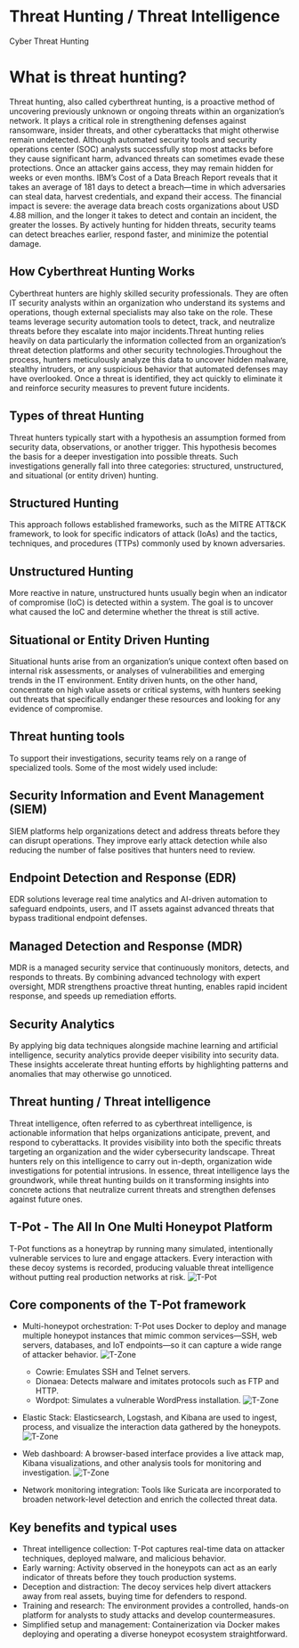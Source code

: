 # Threat Hunting / Threat Intelligence
Cyber Threat Hunting
# What is threat hunting?
   Threat hunting, also called cyberthreat hunting, is a proactive method of uncovering previously unknown or ongoing threats within an organization’s network. It plays a critical role in strengthening defenses against ransomware, insider threats, and other cyberattacks that might otherwise remain undetected. Although automated security tools and security operations center (SOC) analysts successfully stop most attacks before they cause significant harm, advanced threats can sometimes evade these protections. Once an attacker gains access, they may remain hidden for weeks or even months. IBM’s Cost of a Data Breach Report reveals that it takes an average of 181 days to detect a breach—time in which adversaries can steal data, harvest credentials, and expand their access. The financial impact is severe: the average data breach costs organizations about USD 4.88 million, and the longer it takes to detect and contain an incident, the greater the losses. By actively hunting for hidden threats, security teams can detect breaches earlier, respond faster, and minimize the potential damage.
## How Cyberthreat Hunting Works
Cyberthreat hunters are highly skilled security professionals. They are often IT security analysts within an organization who understand its systems and operations, though external specialists may also take on the role. These teams leverage security automation tools to detect, track, and neutralize threats before they escalate into major incidents.Threat hunting relies heavily on data particularly the information collected from an organization’s threat detection platforms and other security technologies.Throughout the process, hunters meticulously analyze this data to uncover hidden malware, stealthy intruders, or any suspicious behavior that automated defenses may have overlooked. Once a threat is identified, they act quickly to eliminate it and reinforce security measures to prevent future incidents.
## Types of threat Hunting
Threat hunters typically start with a hypothesis an assumption formed from security data, observations, or another trigger. This hypothesis becomes the basis for a deeper investigation into possible threats.
Such investigations generally fall into three categories: structured, unstructured, and situational (or entity driven) hunting.

## Structured Hunting
This approach follows established frameworks, such as the MITRE ATT&CK framework, to look for specific indicators of attack (IoAs) and the tactics, techniques, and procedures (TTPs) commonly used by known adversaries.

## Unstructured Hunting
More reactive in nature, unstructured hunts usually begin when an indicator of compromise (IoC) is detected within a system. The goal is to uncover what caused the IoC and determine whether the threat is still active.

## Situational or Entity Driven Hunting
Situational hunts arise from an organization’s unique context often based on internal risk assessments, or analyses of vulnerabilities and emerging trends in the IT environment. Entity driven hunts, on the other hand, concentrate on high value assets or critical systems, with hunters seeking out threats that specifically endanger these resources and looking for any evidence of compromise.

## Threat hunting tools
To support their investigations, security teams rely on a range of specialized tools. Some of the most widely used include:

## Security Information and Event Management (SIEM)
SIEM platforms help organizations detect and address threats before they can disrupt operations. They improve early attack detection while also reducing the number of false positives that hunters need to review.

## Endpoint Detection and Response (EDR)
EDR solutions leverage real time analytics and AI-driven automation to safeguard endpoints, users, and IT assets against advanced threats that bypass traditional endpoint defenses.

## Managed Detection and Response (MDR)
MDR is a managed security service that continuously monitors, detects, and responds to threats. By combining advanced technology with expert oversight, MDR strengthens proactive threat hunting, enables rapid incident response, and speeds up remediation efforts.

## Security Analytics
By applying big data techniques alongside machine learning and artificial intelligence, security analytics provide deeper visibility into security data. These insights accelerate threat hunting efforts by highlighting patterns and anomalies that may otherwise go unnoticed.

## Threat hunting / Threat intelligence
Threat intelligence, often referred to as cyberthreat intelligence, is actionable information that helps organizations anticipate, prevent, and respond to cyberattacks. It provides visibility into both the specific threats targeting an organization and the wider cybersecurity landscape. Threat hunters rely on this intelligence to carry out in-depth, organization wide investigations for potential intrusions. In essence, threat intelligence lays the groundwork, while threat hunting builds on it transforming insights into concrete actions that neutralize current threats and strengthen defenses against future ones.

## T-Pot - The All In One Multi Honeypot Platform
T-Pot functions as a honeytrap by running many simulated, intentionally vulnerable services to lure and engage attackers. Every interaction with these decoy systems is recorded, producing valuable threat intelligence without putting real production networks at risk.
![T-Pot](https://i.imgur.com/NqNZPjQ.png)

## Core components of the T-Pot framework
* Multi-honeypot orchestration: T-Pot uses Docker to deploy and manage multiple honeypot instances that mimic common services—SSH, web servers, databases, and IoT endpoints—so it can capture a wide range of attacker behavior.
 ![T-Zone](https://i.imgur.com/g1TPXD2.png)

  * Cowrie: Emulates SSH and Telnet servers.
  * Dionaea: Detects malware and imitates protocols such as FTP and HTTP.
  * Wordpot: Simulates a vulnerable WordPress installation.
 ![T-Zone](https://i.imgur.com/Z7o2Czc.png)

* Elastic Stack: Elasticsearch, Logstash, and Kibana are used to ingest, process, and visualize the interaction data gathered by the honeypots.
  ![T-Zone](https://i.imgur.com/QoVxIbG.png)
* Web dashboard: A browser-based interface provides a live attack map, Kibana visualizations, and other analysis tools for monitoring and investigation.
    ![T-Zone](https://i.imgur.com/zmnjWrM.gif)
* Network monitoring integration: Tools like Suricata are incorporated to broaden network-level detection and enrich the collected threat data.

## Key benefits and typical uses

* Threat intelligence collection: T-Pot captures real-time data on attacker techniques, deployed malware, and malicious behavior.
* Early warning: Activity observed in the honeypots can act as an early indicator of threats before they touch production systems.
* Deception and distraction: The decoy services help divert attackers away from real assets, buying time for defenders to respond.
* Training and research: The environment provides a controlled, hands-on platform for analysts to study attacks and develop countermeasures.
* Simplified setup and management: Containerization via Docker makes deploying and operating a diverse honeypot ecosystem straightforward.


